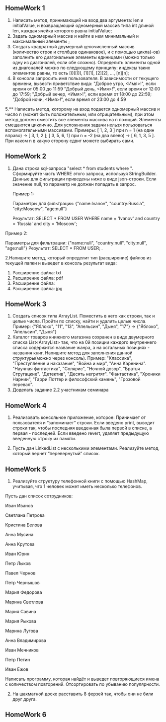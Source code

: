 ## HomeWork 1
1. Написать метод, принимающий на вход два аргумента: len и initialValue, и возвращающий одномерный массив типа int длиной len, каждая ячейка которого равна initialValue;
2. Задать одномерный массив и найти в нем минимальный и максимальный элементы ;
3. Создать квадратный двумерный целочисленный массив (количество строк и столбцов одинаковое), 
   и с помощью цикла(-ов) заполнить его диагональные элементы единицами (можно только одну из диагоналей, если обе сложно). 
   Определить элементы одной из диагоналей можно по следующему принципу: индексы таких элементов равны, 
   то есть [0][0], [1][1], [2][2], …, [n][n];
4. В консоли запросить имя пользователя. В зависимости от текущего времени, вывести приветствие вида:
   "Доброе утро, <Имя>!", если время от 05:00 до 11:59
   "Добрый день, <Имя>!", если время от 12:00 до 17:59;
   "Добрый вечер, <Имя>!", если время от 18:00 до 22:59;
   "Доброй ночи, <Имя>!", если время от 23:00 до 4:59

5.** Написать метод, которому на вход подается одномерный массив и число n (может быть положительным, или отрицательным),
при этом метод должен сместить все элементы массива на n позиций. Элементы смещаются циклично. 
Для усложнения задачи нельзя пользоваться вспомогательными массивами. 
Примеры: [ 1, 2, 3 ] при n = 1 (на один вправо) -> [ 3, 1, 2 ]; [ 3, 5, 6, 1] при n = -2 (на два влево) -> [ 6, 1, 3, 5 ]. 
При каком n в какую сторону сдвиг можете выбирать сами.

## HomeWork 2

1. Дана строка sql-запроса "select * from students where ". Сформируйте часть WHERE этого запроса, используя StringBuilder. Данные для фильтрации приведены ниже в виде json-строки.
   Если значение null, то параметр не должен попадать в запрос.


   Пример 1:

   Параметры для фильтрации: {"name:Ivanov", "country:Russia", "city:Moscow", "age:null"}

   Результат: SELECT * FROM USER WHERE name = 'Ivanov' and country = 'Russia' and city = 'Moscow';



Пример 2:

Параметры для фильтрации: {"name:null", "country:null", "city:null", "age:null"}
Результат: SELECT * FROM USER;
.

2.Напишите метод, который определит тип (расширение) файлов из текущей папки и выведет в консоль результат вида:
1. Расширение файла: txt
2. Расширение файла: pdf
3. Расширение файла:
4. Расширение файла: jpg

## HomeWork 3

1. Создать список типа ArrayList<String>. Поместить в него как строки, так и целые числа. Пройти по списку, найти и удалить целые числа.
   Пример: {"Яблоко", "11", "13", "Апельсин", "Дыня", "17"} -> {"Яблоко", "Апельсин", "Дыня"}
2. Каталог товаров книжного магазина сохранен в виде двумерного списка List<ArrayList<String>> так, что на 0й позиции каждого внутреннего списка содержится название жанра, а на остальных позициях - названия книг. Напишите метод для заполнения данной структуры(можно через консоль).
   Пример:
   "Классика", "Преступление и наказание", "Война и мир", "Анна Каренина".
   "Научная фантастика", "Солярис", "Ночной дозор", "Братья Стругацкие".
   "Детектив", "Десять негритят".
   "Фантастика", "Хроники Нарнии", "Гарри Поттер и философский камень", "Грозовой перевал".
3. Доделать задание 2.2 участникам семинара

## HomeWork 4

1. Реализовать консольное приложение, которое:
   Принимает от пользователя и “запоминает” строки.
   Если введено print, выводит строки так, чтобы последняя введенная была первой в списке, а первая - последней.
   Если введено revert, удаляет предыдущую введенную строку из памяти.

2. Пусть дан LinkedList с несколькими элементами. Реализуйте метод, который вернет “перевернутый” список.

## HomeWork 5

1. Реализуйте структуру телефонной книги с помощью HashMap, учитывая, что 1 человек может иметь несколько телефонов.

Пусть дан список сотрудников:

Иван Иванов

Светлана Петрова

Кристина Белова

Анна Мусина

Анна Крутова

Иван Юрин

Петр Лыков

Павел Чернов

Петр Чернышов

Мария Федорова

Марина Светлова

Мария Савина

Мария Рыкова

Марина Лугова

Анна Владимирова

Иван Мечников

Петр Петин

Иван Ежов

Написать программу, которая найдёт и выведет повторяющиеся имена с количеством повторений. Отсортировать по убыванию популярности.


2. На шахматной доске расставить 8 ферзей так, чтобы они не били друг друга.

## HomeWork 6